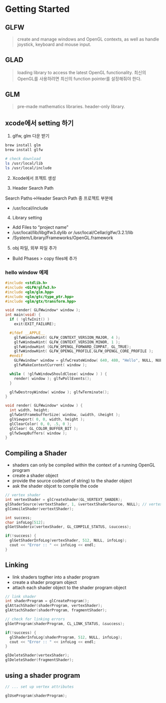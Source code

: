 # Getting Started

## GLFW

> create and manage windows and OpenGL contexts, as well as handle joystick, keyboard and mouse input.

## GLAD

> loading library to access the latest OpenGL functionality. 최신의 OpenGL를 사용하려면 최신의 function pointer를 설정해줘야 한다.

## GLM

> pre-made mathematics libraries. header-only library.

## xcode에서 setting 하기

1. glfw, glm 다운 받기

```bash
brew install glm
brew install glfw

# check download
ls /usr/local/lib
ls /usr/local/include
```

2. Xcode에서 프젝트 생성

3. Header Search Path

Search Paths->Header Search Path 중 프로젝트 부분에

- /usr/local/include

4. Library setting

- Add Files to “project name”
- /usr/local/lib/libglfw3.dylib _or_ /usr/local/Cellar/glfw/3.2.1/lib
- /System/Library/Frameworks/OpenGL.framework

5. obj 파일, 외부 파일 추가

- Build Phases > copy files에 추가

### hello window 예제

```c++
#include <stdlib.h>
#include <GLFW/glfw3.h>
#include <glm/glm.hpp>
#include <glm/gtc/type_ptr.hpp>
#include <glm/gtx/transform.hpp>

void render( GLFWwindow* window );
int main(void) {
  if ( !glfwInit() )
    exit(EXIT_FAILURE);

  #ifdef __APPLE__
    glfwWindowHint( GLFW_CONTEXT_VERSION_MAJOR, 4 );
    glfwWindowHint( GLFW_CONTEXT_VERSION_MINOR, 1 );
    glfwWindowHint (GLFW_OPENGL_FORWARD_COMPAT, GL_TRUE);
    glfwWindowHint( GLFW_OPENGL_PROFILE,GLFW_OPENGL_CORE_PROFILE );
  #endif
    GLFWwindow* window = glfwCreateWindow( 640, 480, "Hello", NULL, NULL );
    glfwMakeContextCurrent( window );

  while ( !glfwWindowShouldClose( window ) ) {
    render( window ); glfwPollEvents();
  }

  glfwDestroyWindow( window ); glfwTerminate();
}

void render( GLFWwindow* window ) {
  int width, height;
  glfwGetFramebufferSize( window, &width, &height );
  glViewport( 0, 0, width, height );
  glClearColor( 0, 0, .5, 0 );
  glClear( GL_COLOR_BUFFER_BIT );
  glfwSwapBuffers( window );
}
```

## Compiling a Shader

- shaders can only be compiled within the context of a running OpenGL program
- create a shader object
- provide the source code(set of string) to the shader object
- ask the shader objcet to compile the code

```c++
// vertex shader
int vertexShader = glCreateShader(GL_VERTEXT_SHADER);
glShaderSource(vertextShader, 1, &vertextShaderSource, NULL); // vertextShaderSource는 shader codo(string set)
glComoileShader(vertextShader);

int success;
char infoLog[512];
glGetShaderiv(vertexShader, GL_COMPILE_STATUS, &success);

if(!success) {
  glGetShaderInfoLog(vertexShader, 512, NULL, infoLog);
  cout << "Error :: " << infoLog << endl;
}
```

## Linking

- link shaders togther into a shader program
- create a shader program object
- attach each shader object to the shader program object

```c++
// link shader
int shaderProgram = glCreateProgram();
glAttachShader(shaderProgram, vertexShader);
glAttachShader(shaderProgram, fragmentShader);

// check for linking errors
glGetProgram(shaderProgram, CL_LINK_STATUS, &success);

if(!success) {
  glShaderInfoLog(shaderProgram, 512, NULL, infoLog);
  cout << "Error :: " << infoLog << endl;
}

glDeleteShader(vertexShader);
glDeleteShader(fragmentShader);
```

## using a shader program

```c++
// ... set up vertex attributes

glUseProgram(shaderProgram);
```
